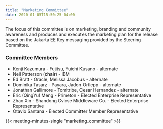 ```yaml
---
title: "Marketing Committee"
date: 2020-01-05T15:50:25-04:00
---
```


The focus of this committee is on marketing, branding and community awareness and produces and executes the marketing plan for the release based on the Jakarta EE Key messaging provided by the Steering Committee.

<!--more-->

### Committee Members

* Kenji Kazumura - Fujitsu, Yuichi Kusano - alternate
* Neil Patterson (**chair**) - IBM
* Ed Bratt - Oracle, Melissa Jacobus - alternate
* Dominika Tasarz - Payara, Jadon Ortlepp - alternate
* Jonathan Gallimore - Tomitribe, Cesar Hernandez - alternate
* Eric (QingYu) Meng - Primeton - Elected Enterprise Representative
* Zhao Xin - Shandong Cvicse Middleware Co. - Elected Enterprise Representative
* Otavio Santana - Elected Committer Member Representative

{{< meeting-minutes-single "marketing_committee" >}}
